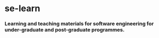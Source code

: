# se-learn
### Learning and teaching materials for software engineering for under-graduate and post-graduate programmes.
